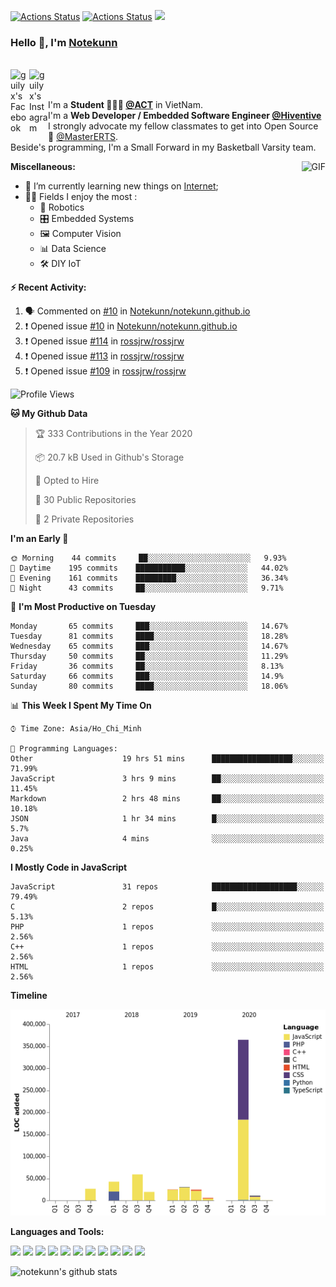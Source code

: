 [![Actions Status](https://github.com/Notekunn/Notekunn/workflows/wakatime-stats/badge.svg)](https://github.com/Notekunn/Notekunn/actions)
[![Actions Status](https://github.com/Notekunn/Notekunn/workflows/update-gh-activity/badge.svg)](https://github.com/Notekunn/Notekunn/actions)
![](https://visitor-badge.glitch.me/badge?page_id=guilyx.guilyx)

### Hello 👋, I'm [Notekunn](https://Notekunn.github.io) 

<br/>
<a href="https://www.facebook.com/ShiinDz">
  <img align="left" alt="guilyx's Facebook" width="30px" src="https://image.flaticon.com/icons/svg/2111/2111342.svg" />
</a>
<a href="https://www.instagram.com/_unique.scary_">
  <img align="left" alt="guilyx's Instagram" width="30px" src="https://image.flaticon.com/icons/svg/2111/2111421.svg" />
</a> <br /> <br />

I'm a **Student 👨🏽‍💼 [@ACT](http://actvn.edu.vn/)** in VietNam. <br />
I'm a **Web Developer / Embedded Software Engineer [@Hiventive](https://www.hiventive.com)**  <br />
I strongly advocate my fellow classmates to get into Open Source 📢 [@MasterERTS](https://github.com/MasterERTS).  <br />
Beside's programming, I'm a Small Forward in my Basketball Varsity team. <br />

  <img align="right" alt="GIF" src="https://media1.tenor.com/images/1c6140897565e34a4e98f618e220dc0d/tenor.gif?itemid=9358372" />
  
**Miscellaneous:**

- 📖 I’m currently learning new things on [Internet](https://www.google.com.vn);
- 🤹🏽 Fields I enjoy the most :
  - 🤖 Robotics 
  - 🎛 Embedded Systems
  - 🖼 Computer Vision
  - 📊 Data Science
  - 🛠 DIY IoT

**:zap: Recent Activity:**

<!--START_SECTION:activity-->
1. 🗣 Commented on [#10](https://github.com//Notekunn/notekunn.github.io/issues/10) in [Notekunn/notekunn.github.io](https://github.com//Notekunn/notekunn.github.io)
2. ❗️ Opened issue [#10](https://github.com//Notekunn/notekunn.github.io/issues/10) in [Notekunn/notekunn.github.io](https://github.com//Notekunn/notekunn.github.io)
3. ❗️ Opened issue [#114](https://github.com//rossjrw/rossjrw/issues/114) in [rossjrw/rossjrw](https://github.com//rossjrw/rossjrw)
4. ❗️ Opened issue [#113](https://github.com//rossjrw/rossjrw/issues/113) in [rossjrw/rossjrw](https://github.com//rossjrw/rossjrw)
5. ❗️ Opened issue [#109](https://github.com//rossjrw/rossjrw/issues/109) in [rossjrw/rossjrw](https://github.com//rossjrw/rossjrw)
<!--END_SECTION:activity-->

<!--START_SECTION:waka-->
![Profile Views](http://img.shields.io/badge/Profile%20Views-16-blue)

**🐱 My Github Data** 

> 🏆 333 Contributions in the Year 2020
 > 
> 📦 20.7 kB Used in Github's Storage 
 > 
> 💼 Opted to Hire
 > 
> 📜 30 Public Repositories
 > 
> 🔑 2 Private Repositories 

**I'm an Early 🐤** 

```text
🌞 Morning    44 commits     ██░░░░░░░░░░░░░░░░░░░░░░░   9.93% 
🌆 Daytime    195 commits    ███████████░░░░░░░░░░░░░░   44.02% 
🌃 Evening    161 commits    █████████░░░░░░░░░░░░░░░░   36.34% 
🌙 Night      43 commits     ██░░░░░░░░░░░░░░░░░░░░░░░   9.71%

```
📅 **I'm Most Productive on Tuesday** 

```text
Monday       65 commits     ███░░░░░░░░░░░░░░░░░░░░░░   14.67% 
Tuesday      81 commits     ████░░░░░░░░░░░░░░░░░░░░░   18.28% 
Wednesday    65 commits     ███░░░░░░░░░░░░░░░░░░░░░░   14.67% 
Thursday     50 commits     ██░░░░░░░░░░░░░░░░░░░░░░░   11.29% 
Friday       36 commits     ██░░░░░░░░░░░░░░░░░░░░░░░   8.13% 
Saturday     66 commits     ███░░░░░░░░░░░░░░░░░░░░░░   14.9% 
Sunday       80 commits     ████░░░░░░░░░░░░░░░░░░░░░   18.06%

```


📊 **This Week I Spent My Time On** 

```text
⌚︎ Time Zone: Asia/Ho_Chi_Minh

💬 Programming Languages: 
Other                    19 hrs 51 mins      ██████████████████░░░░░░░   71.99% 
JavaScript               3 hrs 9 mins        ██░░░░░░░░░░░░░░░░░░░░░░░   11.45% 
Markdown                 2 hrs 48 mins       ██░░░░░░░░░░░░░░░░░░░░░░░   10.18% 
JSON                     1 hr 34 mins        █░░░░░░░░░░░░░░░░░░░░░░░░   5.7% 
Java                     4 mins              ░░░░░░░░░░░░░░░░░░░░░░░░░   0.25%

```

**I Mostly Code in JavaScript** 

```text
JavaScript               31 repos            ███████████████████░░░░░░   79.49% 
C                        2 repos             █░░░░░░░░░░░░░░░░░░░░░░░░   5.13% 
PHP                      1 repos             ░░░░░░░░░░░░░░░░░░░░░░░░░   2.56% 
C++                      1 repos             ░░░░░░░░░░░░░░░░░░░░░░░░░   2.56% 
HTML                     1 repos             ░░░░░░░░░░░░░░░░░░░░░░░░░   2.56%

```


**Timeline**

![Chart not found](https://github.com/Notekunn/Notekunn/blob/master/charts/bar_graph.png) 


<!--END_SECTION:waka-->

**Languages and Tools:**  

<code><img height="50" src="https://image.flaticon.com/icons/svg/2861/2861557.svg"></code>
<code><img height="50" src="https://image.flaticon.com/icons/svg/3190/3190604.svg"></code>
<code><img height="50" src="https://image.flaticon.com/icons/svg/2942/2942156.svg"></code>
<code><img height="50" src="https://img.icons8.com/color/48/000000/golang.png"></code>
<code><img height="50" src="https://image.flaticon.com/icons/svg/1628/1628182.svg"></code>
<code><img height="50" src="https://image.flaticon.com/icons/png/512/2085/2085061.png"></code>
<code><img height="50" src="https://image.flaticon.com/icons/svg/2535/2535543.svg"></code>
<code><img height="50" src="https://cdn.icon-icons.com/icons2/1508/PNG/512/matlab_104289.png"></code>
<code><img height="50" src="https://image.flaticon.com/icons/svg/2721/2721297.svg"></code>
<code><img height="50" src="https://image.flaticon.com/icons/svg/752/752605.svg"></code>
<code><img height="50" src="https://image.flaticon.com/icons/svg/1680/1680899.svg"></code>

![notekunn's github stats](https://github-readme-stats.vercel.app/api?username=notekunn&show_icons=true&hide_border=true)

